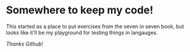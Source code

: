 Somewhere to keep my code!
==========================

This started as a place to put exercises from the seven in seven book, but looks like it'll be my playground for testing things in langauges.

_Thanks Github!_
